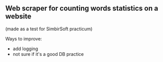 ## Web scraper for counting words statistics on a website
(made as a test for SimbirSoft practicum)
  
  Ways to improve:
  + add logging
  + not sure if it's a good DB practice
